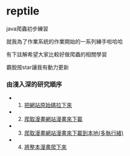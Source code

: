 # reptile
java爬蟲初步練習

就我為了作業系統的作業開始的一系列練手啦哈哈

有下註解希望大家比較好做爬蟲的相關學習

霸脫按star讓我有動力更新

### 由淺入深的研究順序

* 1. [把網站原始碼拉下來](https://github.com/afan0918/reptile/tree/main/%E6%8A%8A%E7%B6%B2%E7%AB%99%E5%8E%9F%E5%A7%8B%E7%A2%BC%E6%8B%89%E4%B8%8B%E4%BE%86)

* 2. [爬取漫畫網站漫畫來下載](https://github.com/afan0918/reptile/tree/main/%E7%88%AC%E5%8F%96%E6%BC%AB%E7%95%AB%E7%B6%B2%E7%AB%99%E6%BC%AB%E7%95%AB%E4%BE%86%E4%B8%8B%E8%BC%89)

* 3. [爬取漫畫網站漫畫來下載到本地(多執行緒)](https://github.com/afan0918/reptile/tree/main/%E7%88%AC%E5%8F%96%E6%BC%AB%E7%95%AB%E7%B6%B2%E7%AB%99%E6%BC%AB%E7%95%AB%E4%BE%86%E4%B8%8B%E8%BC%89%E5%88%B0%E6%9C%AC%E5%9C%B0(%E5%A4%9A%E5%9F%B7%E8%A1%8C%E7%B7%92))

* 4. [將整本漫畫爬下來](https://github.com/afan0918/reptile/tree/main/%E5%B0%87%E6%95%B4%E6%9C%AC%E6%BC%AB%E7%95%AB%E7%88%AC%E4%B8%8B%E4%BE%86)
